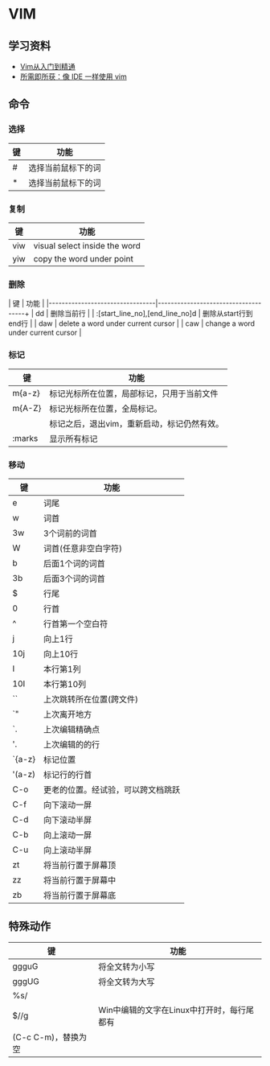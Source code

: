 # VIM

## 学习资料

- [Vim从入门到精通](https://github.com/wsdjeg/vim-galore-zh_cn)
- [所需即所获：像 IDE 一样使用 vim](https://github.com/yangyangwithgnu/use_vim_as_ide)


## 命令

### 选择

| 键 | 功能               |
|----|--------------------|
| #  | 选择当前鼠标下的词 |
| *  | 选择当前鼠标下的词 |

### 复制
| 键  | 功能                          |
|-----|-------------------------------|
| viw | visual select inside the word |
| yiw | copy the word under point     |

### 删除

| 键                              | 功能                                |
|---------------------------------|-------------------------------------+
| dd                              | 删除当前行                          |
| :[start_line_no],[end_line_no]d | 删除从start行到end行                |
| daw                             | delete a word under current cursor  |
| caw                             | change a word  under current cursor |


### 标记
| 键     | 功能                                        |
|--------|---------------------------------------------|
| m{a-z} | 标记光标所在位置，局部标记，只用于当前文件  |
| m{A-Z} | 标记光标所在位置，全局标记。                |
|        | 标记之后，退出vim，重新启动，标记仍然有效。 |
| :marks | 显示所有标记                                |

### 移动

| 键     | 功能                               |
|--------|------------------------------------|
| e      | 词尾                               |
| w      | 词首                               |
| 3w     | 3个词前的词首                      |
| W      | 词首(任意非空白字符)               |
| b      | 后面1个词的词首                    |
| 3b     | 后面3个词的词首                    |
| $      | 行尾                               |
| 0      | 行首                               |
| ^      | 行首第一个空白符                   |
| j      | 向上1行                            |
| 10j    | 向上10行                           |
| I      | 本行第1列                          |
| 10I    | 本行第10列                         |
| ``     | 上次跳转所在位置(跨文件)           |
| `"     | 上次离开地方                       |
| `.     | 上次编辑精确点                     |
| '.     | 上次编辑的的行                     |
| `{a-z} | 标记位置                           |
| '(a-z) | 标记行的行首                       |
| C-o    | 更老的位置。经试验，可以跨文档跳跃 |
| C-f    | 向下滚动一屏                       |
| C-d    | 向下滚动半屏                       |
| C-b    | 向上滚动一屏                       |
| C-u    | 向上滚动半屏                       |
| zt     | 将当前行置于屏幕顶                 |
| zz     | 将当前行置于屏幕中                 |
| zb     | 将当前行置于屏幕底                 |


## 特殊动作

| 键        | 功能                                                            |
|-----------|-----------------------------------------------------------------|
| ggguG     | 将全文转为小写                                                  |
| gggUG     | 将全文转为大写                                                  |
| %s/$//g | Win中编辑的文字在Linux中打开时，每行尾都有(C-c C-m)，替换为空 |



